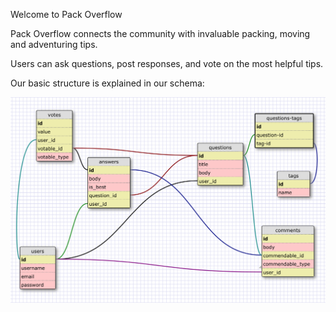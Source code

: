 Welcome to Pack Overflow

Pack Overflow connects the community with invaluable packing, moving and adventuring tips.

Users can ask questions, post responses, and vote on the most helpful tips.

Our basic structure is explained in our schema:

![schema](schema.png)
